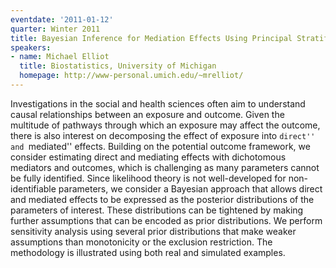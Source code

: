 ```yaml
---
eventdate: '2011-01-12'
quarter: Winter 2011
title: Bayesian Inference for Mediation Effects Using Principal Stratification
speakers:
- name: Michael Elliot
  title: Biostatistics, University of Michigan
  homepage: http://www-personal.umich.edu/~mrelliot/
---
```

Investigations in the social and health sciences often aim to understand causal relationships between an exposure and outcome. Given the multitude of pathways through which an exposure may affect the outcome, there is also interest on decomposing the effect of exposure into ``direct'' and ``mediated'' effects. Building on the potential outcome framework, we consider estimating direct and mediating effects with dichotomous mediators and outcomes, which is challenging as many parameters cannot be fully identified. Since likelihood theory is not well-developed for non-identifiable parameters, we consider a Bayesian approach that allows direct and mediated effects to be expressed as the posterior distributions of the parameters of interest. These distributions can be tightened by making further assumptions that can be encoded as prior distributions. We perform sensitivity analysis using several prior distributions that make weaker assumptions than monotonicity or the exclusion restriction. The methodology is illustrated using both real and simulated examples.